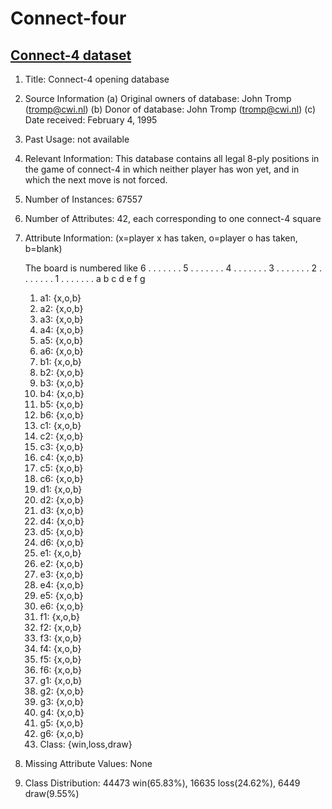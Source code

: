 # Connect-four
## [Connect-4 dataset](http://archive.ics.uci.edu/ml/machine-learning-databases/connect-4/)
1. Title: Connect-4 opening database

2. Source Information
   (a) Original owners of database: John Tromp (tromp@cwi.nl)
   (b) Donor of database: John Tromp (tromp@cwi.nl)
   (c) Date received: February 4, 1995

3. Past Usage: not available

4. Relevant Information:
   This database contains all legal 8-ply positions in the game of
   connect-4 in which neither player has won yet, and in which the next
   move is not forced.

5. Number of Instances: 67557

6. Number of Attributes: 42, each corresponding to one connect-4 square

7. Attribute Information: (x=player x has taken, o=player o has taken, b=blank)

   The board is numbered like  6 . . . . . . .
                               5 . . . . . . .
                               4 . . . . . . .
                               3 . . . . . . .
                               2 . . . . . . .
                               1 . . . . . . .
                                 a b c d e f g

    1. a1: {x,o,b}
    2. a2: {x,o,b}
    3. a3: {x,o,b}
    4. a4: {x,o,b}
    5. a5: {x,o,b}
    6. a6: {x,o,b}
    7. b1: {x,o,b}
    8. b2: {x,o,b}
    9. b3: {x,o,b}
   10. b4: {x,o,b}
   11. b5: {x,o,b}
   12. b6: {x,o,b}
   13. c1: {x,o,b}
   14. c2: {x,o,b}
   15. c3: {x,o,b}
   16. c4: {x,o,b}
   17. c5: {x,o,b}
   18. c6: {x,o,b}
   19. d1: {x,o,b}
   20. d2: {x,o,b}
   21. d3: {x,o,b}
   22. d4: {x,o,b}
   23. d5: {x,o,b}
   24. d6: {x,o,b}
   25. e1: {x,o,b}
   26. e2: {x,o,b}
   27. e3: {x,o,b}
   28. e4: {x,o,b}
   29. e5: {x,o,b}
   30. e6: {x,o,b}
   31. f1: {x,o,b}
   32. f2: {x,o,b}
   33. f3: {x,o,b}
   34. f4: {x,o,b}
   35. f5: {x,o,b}
   36. f6: {x,o,b}
   37. g1: {x,o,b}
   38. g2: {x,o,b}
   39. g3: {x,o,b}
   40. g4: {x,o,b}
   41. g5: {x,o,b}
   42. g6: {x,o,b}
   43. Class: {win,loss,draw}

8. Missing Attribute Values: None

9. Class Distribution: 44473 win(65.83%), 16635 loss(24.62%), 6449 draw(9.55%)